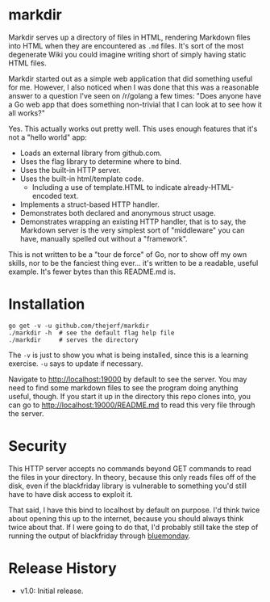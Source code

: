 markdir
=======

Markdir serves up a directory of files in HTML, rendering Markdown files
into HTML when they are encountered as `.md` files. It's sort of the most
degenerate Wiki you could imagine writing short of simply having static
HTML files.

Markdir started out as a simple web application that did something useful
for me. However, I also noticed when I was done that this was a
reasonable answer to a question I've seen on /r/golang a few times: "Does
anyone have a Go web app that does something non-trivial that I can look at
to see how it all works?"

Yes. This actually works out pretty well. This uses enough features that
it's not a "hello world" app:

  * Loads an external library from github.com.
  * Uses the flag library to determine where to bind.
  * Uses the built-in HTTP server.
  * Uses the built-in html/template code.
    * Including a use of template.HTML to indicate already-HTML-encoded text.
  * Implements a struct-based HTTP handler.
  * Demonstrates both declared and anonymous struct usage.
  * Demonstrates wrapping an existing HTTP handler, that is to say, the
    Markdown server is the very simplest sort of "middleware" you can have,
    manually spelled out without a "framework".

This is not written to be a "tour de force" of Go, nor to show off my own
skills, nor to be the fanciest thing ever... it's written to be a readable,
useful example. It's fewer bytes than this README.md is.

Installation
============

    go get -v -u github.com/thejerf/markdir
    ./markdir -h  # see the default flag help file
    ./markdir     # serves the directory

The `-v` is just to show you what is being installed, since this is a
learning exercise. `-u` says to update if necessary.

Navigate to [http://localhost:19000](http://localhost:19000) by default to
see the server. You may need to find some markdown files to see the program
doing anything useful, though. If you start it up in the directory this
repo clones into, you can go
to [http://localhost:19000/README.md](http://localhost:19000/README.md) to
read this very file through the server.

Security
========

This HTTP server accepts no commands beyond GET commands to read the files
in your directory. In theory, because this only reads files off of the
disk, even if the blackfriday library is vulnerable to something you'd
still have to have disk access to exploit it.

That said, I have this bind to localhost by default on purpose. I'd think
twice about opening this up to the internet, because you should always
think twice about that. If I were going to do that, I'd probably still take
the step of running the output of blackfriday
through [bluemonday](https://github.com/microcosm-cc/bluemonday).

Release History
===============

  * v1.0: Initial release.

